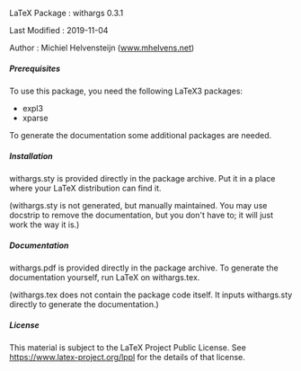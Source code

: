 LaTeX Package : withargs 0.3.1

Last Modified : 2019-11-04

Author        : Michiel Helvensteijn  (www.mhelvens.net)


##### Prerequisites #####

To use this package, you need the following LaTeX3 packages:
* expl3
* xparse

To generate the documentation some additional packages are needed.


##### Installation #####

withargs.sty is provided directly in the package archive. Put
it in a place where your LaTeX distribution can find it.

(withargs.sty is not generated, but manually maintained. You
 may use docstrip to remove the documentation, but you don't
 have to; it will just work the way it is.)


##### Documentation #####

withargs.pdf is provided directly in the package archive. To
generate the documentation yourself, run LaTeX on withargs.tex.

(withargs.tex does not contain the package code itself. It inputs
 withargs.sty directly to generate the documentation.)


##### License #####

This material is subject to the LaTeX Project Public License. See
https://www.latex-project.org/lppl for the details of that license.
